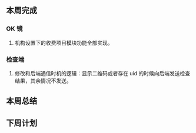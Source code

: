 ## 本周完成

### OK 镜

1. 机构设置下的收费项目模块功能全部实现。

### 检查端

1. 修改和后端通信时机的逻辑：显示二维码或者存在 uid 的时候向后端发送检查结果，其余情况不发送。

## 本周总结

## 下周计划
